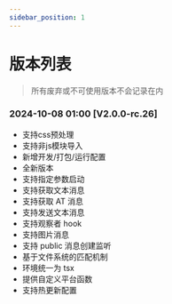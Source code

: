 ```yaml
---
sidebar_position: 1
---
```


# 版本列表

> 所有废弃或不可使用版本不会记录在内

### 2024-10-08 01:00 [V2.0.0-rc.26]

- 支持css预处理
- 支持非js模块导入
- 新增开发/打包/运行配置
- 全新版本
- 支持指定参数启动
- 支持获取文本消息
- 支持获取 AT 消息
- 支持发送文本消息
- 支持观察者 hook
- 支持图片消息
- 支持 public 消息创建监听
- 基于文件系统的匹配机制
- 环境统一为 tsx
- 提供自定义平台函数
- 支持热更新配置
